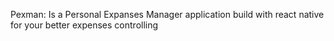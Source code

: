 Pexman: Is a Personal Expanses Manager application build with react native for your better expenses controlling
